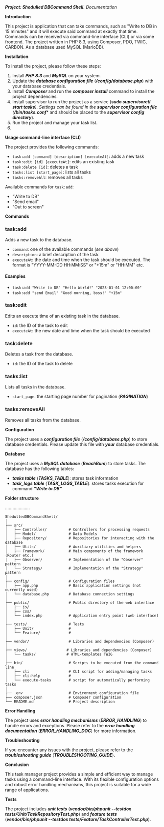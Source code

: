 ***Project: Shedulled DBCommand Shell.*** 
*Documentation*

**Introduction**

This project is application that can take commands, such as "Write to DB in 15 minutes"
and it will execute said command at exactly that time. Commands can be received via command-line interface (CLI) or via some frontend. 
The project written in PHP 8.3, using Composer, PDO, TWIG, CARBON. As a database used MySQL (MarioDB). 

**Installation**

To install the project, please follow these steps:

1. Install **_PHP 8.3_** and **_MySQL_** on your system.
2. Update the **_database configuration file_** (***_/config/database.php_***) with your database credentials.
3. Install **_Composer_** and run the **_composer install_** command to install the project dependencies.
4. Install supervisor to run the project as a service (**_sudo supervisorctl start tasks_***). Settings can be found in the **_supervisor configuration file_** (***_/bin/tasks.conf_*** and should be placed to the **_supervisor config directory_**).
5. Run the project and manage your task list.
6. 

**Usage command-line interface (CLI)**

The project provides the following commands:

* `task:add [command] [description] [executeAt]`: adds a new task
* `task:edit [id] [executeAt]`: edits an existing task
* `task:delete [id]`: deletes a task
* `tasks:list [start_page]`: lists all tasks
* `tasks:removeAll`: removes all tasks

Available commands for `task:add`:

* "Write to DB"
* "Send email"
* "Out to screen"

**Commands**

### task:add

Adds a new task to the database.

* `command`: one of the available commands (*_see above_*)
* `description`: a brief description of the task
* `executeAt`: the date and time when the task should be executed. The format is "YYYY-MM-DD HH:MM:SS" or "+15m" or "HH:MM" etc.

#### Examples

* `task:add "Write to DB" "Hello World!" "2023-01-01 12:00:00"`
* `task:add "send Email" "Good morning, boss!" "+15m"`
### task:edit

Edits an execute time of an existing task in the database.

* `id`: the ID of the task to edit
* `executeAt`: the new date and time when the task should be executed

### task:delete

Deletes a task from the database.

* `id`: the ID of the task to delete

### tasks:list

Lists all tasks in the database.

* `start_page`: the starting page number for pagination (***_PAGINATION_***)

### tasks:removeAll

Removes all tasks from the database.

**Configuration**

The project uses a **_configuration file_** (***_/config/database.php_***) to store database credentials. Please update this file with ***your*** database credentials.

**Database**

The project uses a **_MySQL database_** (***_BeachBum_***) to store tasks. The database has the following tables:

* **_tasks table_** (***_TASKS_TABLE_***): stores task information
* **_task_logs table_** (***_TASK_LOGS_TABLE_***): stores tasks execution for command **_"Write to DB"_**

**Folder structure**

....................

```
ShedulledDBCommandShell/
│
├── src/
│   ├── Controller/          # Controllers for processing requests
│   ├── Model/               # Data Models
│   ├── Repository/          # Repositories for interacting with the database
│   ├── Utils/               # Auxiliary utilities and helpers
│   ├── Framework/           # Main components of the framework (Router etc.)
│   ├── Observer/            # Implementation of the "Observer" pattern
│   └── Strategy/            # Implementation of the "Strategy" pattern
│
├── config/                  # Configuration files
│   ├── app.php              # Basic application settings (not currently used)
│   └── database.php         # Database connection settings
│
├── public/                  # Public directory of the web interface
│   ├── js/              
│   ├── css/              
│   └── index.php            # Application entry point (web interface)
│
├── tests/                   # Tests
│   ├── Unit/                # 
│   └── Feature/             # 
│
├── vendor/                  # Libraries and dependencies (Composer)
│
├── views/                  # Libraries and dependencies (Composer)
│   └── tasks/              # HTML-templates TWIG
│
├── bin/                     # Scripts to be executed from the command line
│   ├── cli                  # CLI script for adding/managing tasks
│   ├── cli-help             # 
│   └── execute-tasks        # script for automatically performing tasks
│
├── .env                     # Environment configuration file
├── composer.json            # Composer configuration
└── README.md                # Project description
```

**Error Handling**

The project uses **_error handling mechanisms_** (***_ERROR_HANDLING_***) to handle errors and exceptions. Please refer to the **_error handling documentation_** (***_ERROR_HANDLING_DOC_***) for more information.

**Troubleshooting**

If you encounter any issues with the project, please refer to the **_troubleshooting guide_** (***_TROUBLESHOOTING_GUIDE_***).

**Conclusion**

This task manager project provides a simple and efficient way to manage tasks using a command-line interface. With its flexible configuration options and robust error handling mechanisms, this project is suitable for a wide range of applications.

**Tests**

The project includes **_unit tests_** (***_vendor/bin/phpunit --testdox tests/Unit/TaskRepositoryTest.php_***) and **_feature tests_** (***_vendor/bin/phpunit --testdox tests/Feature/TaskControllerTest.php_***). 